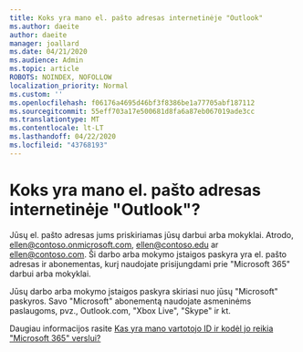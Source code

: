 ```yaml
---
title: Koks yra mano el. pašto adresas internetinėje "Outlook"
ms.author: daeite
author: daeite
manager: joallard
ms.date: 04/21/2020
ms.audience: Admin
ms.topic: article
ROBOTS: NOINDEX, NOFOLLOW
localization_priority: Normal
ms.custom: ''
ms.openlocfilehash: f06176a4695d46bf3f8386be1a77705abf187112
ms.sourcegitcommit: 55eff703a17e500681d8fa6a87eb067019ade3cc
ms.translationtype: MT
ms.contentlocale: lt-LT
ms.lasthandoff: 04/22/2020
ms.locfileid: "43768193"
---
```

# <a name="what-is-my-email-address-in-outlook-on-the-web"></a>Koks yra mano el. pašto adresas internetinėje "Outlook"?

Jūsų el. pašto adresas jums priskiriamas jūsų darbui arba mokyklai. Atrodo, ellen@contoso.onmicrosoft.com, ellen@contoso.edu ar ellen@contoso.com. Ši darbo arba mokymo įstaigos paskyra yra el. pašto adresas ir abonementas, kurį naudojate prisijungdami prie "Microsoft 365" darbui arba mokyklai.

Jūsų darbo arba mokymo įstaigos paskyra skiriasi nuo jūsų "Microsoft" paskyros. Savo "Microsoft" abonementą naudojate asmeninėms paslaugoms, pvz., Outlook.com, "Xbox Live", "Skype" ir kt.

Daugiau informacijos rasite [Kas yra mano vartotojo ID ir kodėl jo reikia "Microsoft 365" verslui?](https://support.office.com/article/37da662b-5da6-4b56-a091-2731b2ecc8b4)